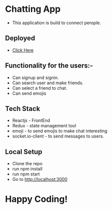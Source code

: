 # Chatting App
* This application is build to connect perople.

## Deployed
* [Click Here](http://13.233.24.54:8000/)

## Functionality for the users:-
* Can signup and signin.
* Can search user and make friends.
* Can select a friend to chat.
* Can send emojis

## Tech Stack
* Reactjs - FrontEnd
* Redux - state management tool
* emoji - to send emojis to make chat interesting
* socket.io-client - to send messages to users.

## Local Setup
 * Clone the repo
 * run npm install
 * run npm start
 * Go to [http://localhost:3000](http://localhost:3000)

# Happy Coding!